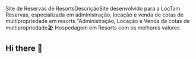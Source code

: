  Site de Reservas de ResortsDescriçãoSite desenvolvido para a LocTam Reservas, especializada em administração, locação e venda de cotas de multipropriedade em resorts
"Administração, Locação e Venda de cotas de multipropriedade🏖️ Hospedagem em Resorts com os melhores valores.

## Hi there 👋

<!--
**loctamreservas/loctamreservas** is a ✨ _special_ ✨ repository because its `README.md` (this file) appears on your GitHub profile.

Here are some ideas to get you started:

- 🔭 I’m currently working on ...
- 🌱 I’m currently learning ...
- 👯 I’m looking to collaborate on ...
- 🤔 I’m looking for help with ...
- 💬 Ask me about ...
- 📫 How to reach me: ...
- 😄 Pronouns: ...
- ⚡ Fun fact: ...
-->
